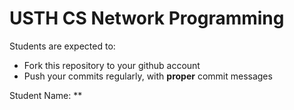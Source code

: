 USTH CS Network Programming
=====================================

Students are expected to:
* Fork this repository to your github account
* Push your commits regularly, with **proper** commit messages

Student Name: **
